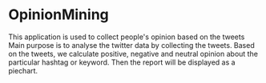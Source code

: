 # OpinionMining

This application is used to collect people's opinion based on the tweets
Main purpose is to analyse the twitter data by collecting the tweets.
Based on the tweets, we calculate positive, negative and neutral opinion about the particular hashtag or keyword.
Then the report will be displayed as a piechart.
